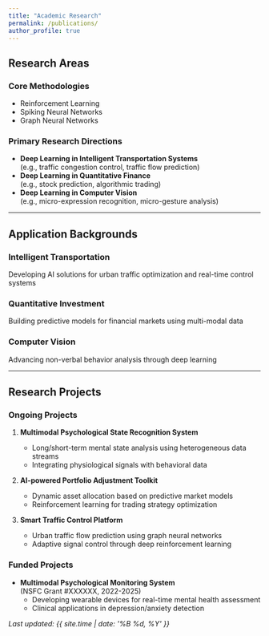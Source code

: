 ```yaml
---
title: "Academic Research"
permalink: /publications/
author_profile: true
---
```


## Research Areas

### Core Methodologies
- Reinforcement Learning
- Spiking Neural Networks
- Graph Neural Networks

### Primary Research Directions
- **Deep Learning in Intelligent Transportation Systems**  
  (e.g., traffic congestion control, traffic flow prediction)
- **Deep Learning in Quantitative Finance**  
  (e.g., stock prediction, algorithmic trading)
- **Deep Learning in Computer Vision**  
  (e.g., micro-expression recognition, micro-gesture analysis)

---

## Application Backgrounds

### Intelligent Transportation
Developing AI solutions for urban traffic optimization and real-time control systems

### Quantitative Investment
Building predictive models for financial markets using multi-modal data

### Computer Vision
Advancing non-verbal behavior analysis through deep learning

---

## Research Projects

### Ongoing Projects
1. **Multimodal Psychological State Recognition System**
   - Long/short-term mental state analysis using heterogeneous data streams
   - Integrating physiological signals with behavioral data

2. **AI-powered Portfolio Adjustment Toolkit**
   - Dynamic asset allocation based on predictive market models
   - Reinforcement learning for trading strategy optimization

3. **Smart Traffic Control Platform**
   - Urban traffic flow prediction using graph neural networks
   - Adaptive signal control through deep reinforcement learning

### Funded Projects
- **Multimodal Psychological Monitoring System**  
  (NSFC Grant #XXXXXX, 2022-2025)
  - Developing wearable devices for real-time mental health assessment
  - Clinical applications in depression/anxiety detection

*Last updated: {{ site.time | date: '%B %d, %Y' }}*
